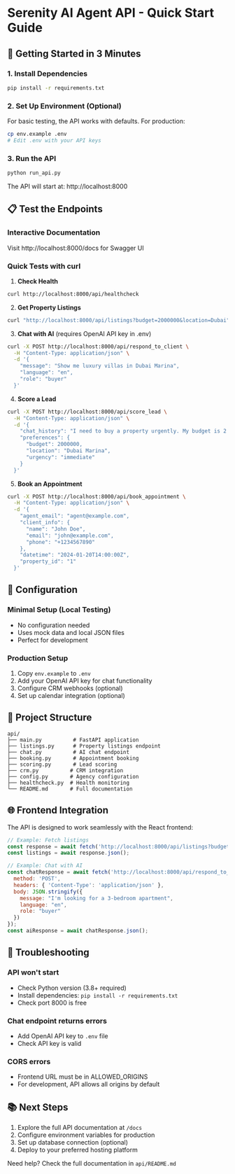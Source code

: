 # Serenity AI Agent API - Quick Start Guide

## 🚀 Getting Started in 3 Minutes

### 1. Install Dependencies
```bash
pip install -r requirements.txt
```

### 2. Set Up Environment (Optional)
For basic testing, the API works with defaults. For production:
```bash
cp env.example .env
# Edit .env with your API keys
```

### 3. Run the API
```bash
python run_api.py
```

The API will start at: http://localhost:8000

## 📋 Test the Endpoints

### Interactive Documentation
Visit http://localhost:8000/docs for Swagger UI

### Quick Tests with curl

1. **Check Health**
```bash
curl http://localhost:8000/api/healthcheck
```

2. **Get Property Listings**
```bash
curl "http://localhost:8000/api/listings?budget=2000000&location=Dubai"
```

3. **Chat with AI** (requires OpenAI API key in .env)
```bash
curl -X POST http://localhost:8000/api/respond_to_client \
  -H "Content-Type: application/json" \
  -d '{
    "message": "Show me luxury villas in Dubai Marina",
    "language": "en",
    "role": "buyer"
  }'
```

4. **Score a Lead**
```bash
curl -X POST http://localhost:8000/api/score_lead \
  -H "Content-Type: application/json" \
  -d '{
    "chat_history": "I need to buy a property urgently. My budget is 2 million.",
    "preferences": {
      "budget": 2000000,
      "location": "Dubai Marina",
      "urgency": "immediate"
    }
  }'
```

5. **Book an Appointment**
```bash
curl -X POST http://localhost:8000/api/book_appointment \
  -H "Content-Type: application/json" \
  -d '{
    "agent_email": "agent@example.com",
    "client_info": {
      "name": "John Doe",
      "email": "john@example.com",
      "phone": "+1234567890"
    },
    "datetime": "2024-01-20T14:00:00Z",
    "property_id": "1"
  }'
```

## 🔧 Configuration

### Minimal Setup (Local Testing)
- No configuration needed
- Uses mock data and local JSON files
- Perfect for development

### Production Setup
1. Copy `env.example` to `.env`
2. Add your OpenAI API key for chat functionality
3. Configure CRM webhooks (optional)
4. Set up calendar integration (optional)

## 📁 Project Structure
```
api/
├── main.py          # FastAPI application
├── listings.py      # Property listings endpoint
├── chat.py          # AI chat endpoint
├── booking.py       # Appointment booking
├── scoring.py       # Lead scoring
├── crm.py          # CRM integration
├── config.py       # Agency configuration
├── healthcheck.py  # Health monitoring
└── README.md       # Full documentation
```

## 🌐 Frontend Integration

The API is designed to work seamlessly with the React frontend:

```javascript
// Example: Fetch listings
const response = await fetch('http://localhost:8000/api/listings?budget=1500000');
const listings = await response.json();

// Example: Chat with AI
const chatResponse = await fetch('http://localhost:8000/api/respond_to_client', {
  method: 'POST',
  headers: { 'Content-Type': 'application/json' },
  body: JSON.stringify({
    message: "I'm looking for a 3-bedroom apartment",
    language: "en",
    role: "buyer"
  })
});
const aiResponse = await chatResponse.json();
```

## 🚨 Troubleshooting

### API won't start
- Check Python version (3.8+ required)
- Install dependencies: `pip install -r requirements.txt`
- Check port 8000 is free

### Chat endpoint returns errors
- Add OpenAI API key to `.env` file
- Check API key is valid

### CORS errors
- Frontend URL must be in ALLOWED_ORIGINS
- For development, API allows all origins by default

## 📚 Next Steps

1. Explore the full API documentation at `/docs`
2. Configure environment variables for production
3. Set up database connection (optional)
4. Deploy to your preferred hosting platform

Need help? Check the full documentation in `api/README.md` 